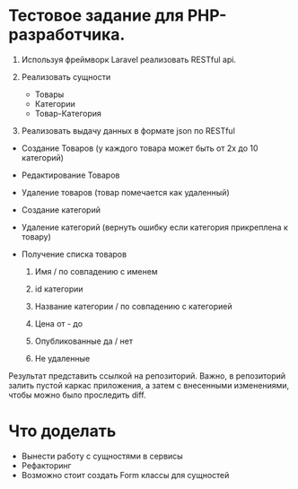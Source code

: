 # Тестовое задание для PHP-разработчика.

1.  Используя фреймворк Laravel реализовать RESTful api.

2.  Реализовать сущности
    -   Товары
    -   Категории
    -   Товар-Категория

3.  Реализовать выдачу данных в формате json по RESTful

-   Создание Товаров (у каждого товара может быть от 2х до 10 категорий)

-   Редактирование Товаров

-   Удаление товаров (товар помечается как удаленный)

-   Создание категорий

-   Удаление категорий (вернуть ошибку если категория прикреплена к товару)

-   Получение списка товаров

     1.  Имя / по совпадению с именем

     2.  id категории

     3.  Название категории / по совпадению с категорией

     4.  Цена от - до

     5.  Опубликованные да / нет

     6.  Не удаленные

Результат представить ссылкой на репозиторий.
Важно, в репозиторий залить пустой каркас приложения, а затем с
внесенными изменениями, чтобы можно было проследить diff.

# Что доделать
- Вынести работу с сущностями в сервисы
- Рефакторинг
- Возможно стоит создать Form классы для сущностей